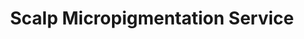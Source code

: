 ---
title: "Scalp Micropigmentation Service"
bannerh1: "Scalp Micropigmentation"
description: "Scalp micropigmentation is a much less invasive solution to compensate for hair loss. The illusion of follicles is given. Visit us for a free consultation."
layout: service
slug: scalp-micropigmentation

img: ""
vid: true
videoID: "LODYvTSSJHU"
price: "On Demand"
touchup: false # touch up included? true will display

service_desc: "Scalp micropigmentation is a much less invasive solution to compensate for hair loss. The illusion of follicles is given. By implanting the pigment in the epidermis, we can create a new hair line with a 'shaved' look, or give the illusion of density in the more sparse areas. These latter techniques can be used on both men and women. It is a personalized service where the hair line, style and color depend on each client. All this gives a very natural look."

# FAQ

question1: "Does it hurt?"
answer1: "We apply a numbing agent to the area so that you are as comfortable as possible during the process."

question2: "What is the healing time?"
answer2: "It depends on the treatment, but the initial healing process can take about 5-14 days."

question3: "Can I get a tattoo if I'm pregnant?"
answer3: "We do not recommend having some form of cosmetic tattooing during pregnancy, and as a precaution, we do not accept clients who are pregnant, for possible risks of numbness and stress."

question4: "Should I do this before or after a trip to a hot destination?"
answer4: "We do not recommend cosmetic tattooing before going somewhere where you will be much exposed to the sun. If you show up with sunburn, your appointment will be cancelled and your deposit will not be given to you."

question5: "How does a first session go?"
answer5: "Jessica Holloway, cosmetic tattoo artist, will take the time to chat with you to understand your 'goals', will ask you a variety of questions to get to know you better and better know your lifestyle. She will then explain the process, what to expect, the steps to take for the care of new cosmetic tattoos and answer your questions or concerns."

# Testimonials

testimonial1: "Elaine Godin"
testimonial1__desc: "My project to have new eyebrows turned out to be a great success... and that's thanks to you. I really appreciated your attention to detail and all those hours you spent by my side to redefine my new eyebrows... Thank you again, they are beautiful!"

testimonial2: "Odette Scully"
testimonial2__desc: "Impeccable service!! A very reliable person who listens to our needs and interests, including our fears. Jessica takes to explain and validate with us. I have nothing but praise from the various services (tattoo, semi-permanent) She has an exceptional creative expression and is very endearing in her professionalism."

testimonial3: "Joumala Belqziz"
testimonial3__desc: "Excellent service. I 100% recommend Studio Holloway. I was interested in the permanent but I wasn't very sure of myself. Jessica took the time to explain to me, and I took the plunge. The result is so natural!!! Thank you Jess!!!"

testimonial4: "Brigitte Eysseric-Reynaud"
testimonial4__desc: "Very nice experience with Jessica. She masters her art perfectly (because she is a real artist) while promoting security and information to the client. Very happy also to have participated in the choice of options and to have been so well advised. Besides, it's good for morale! Thank you, thank you, thank you!"

testimonial5: "Amilie Tétrault"
testimonial5__desc: "Super professional and personalized service! Very attentive to needs and expectations! I visited many places before getting my eyebrows tattooed in a permanent way and I do not regret having chosen the holloway studio! You wouldn't be disappointed."
---